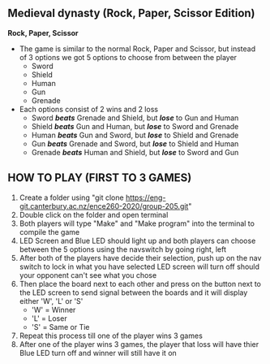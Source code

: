 ## Medieval dynasty (Rock, Paper, Scissor Edition)
**Rock, Paper, Scissor**
- The game is similar to the normal Rock, Paper and Scissor, but instead 
of 3 options we got 5 options to choose from between the player
  - Sword
  - Shield
  - Human
  - Gun
  - Grenade
- Each options consist of 2 wins and 2 loss
  - Sword ***beats*** Grenade and Shield, but ***lose*** to Gun and Human
  - Shield ***beats*** Gun and Human, but ***lose*** to Sword and Grenade
  - Human ***beats*** Gun and Sword, but ***lose*** to Shield and Grenade
  - Gun ***beats*** Grenade and Sword, but ***lose*** to Shield and Human
  - Grenade ***beats*** Human and Shield, but ***lose*** to Sword and Gun

## HOW TO PLAY (FIRST TO 3 GAMES)
1.  Create a folder using "git clone https://eng-git.canterbury.ac.nz/ence260-2020/group-205.git"
2.  Double click on the folder and open terminal
3.  Both players will type "Make" and "Make program" into the terminal to compile the game
4.  LED Screen and Blue LED should light up and both players can choose between the 5 options using the navswitch by going right, left
5.  After both of the players have decide their selection, push up on the nav switch to lock in what you have selected LED screen will turn off should your opponent can't see what you chose
6.  Then place the board next to each other and press on the button next to the LED screen to send signal between the boards and it will display either 'W', 'L' or 'S'
    - 'W' = Winner
    - 'L' = Loser
    - 'S' = Same or Tie
7. Repeat this process till one of the player wins 3 games
8. After one of the player wins 3 games, the player that loss will have thier Blue LED turn off and winner will still have it on

